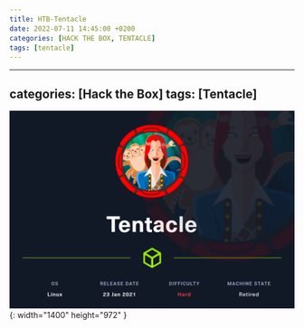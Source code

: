 ```yaml
---
title: HTB-Tentacle
date: 2022-07-11 14:45:00 +0200
categories: [HACK THE BOX, TENTACLE]
tags: [tentacle]  
---
```


---
categories: [Hack the Box]
tags: [Tentacle]
---

![Desktop View](/assets/img/HTB/Tentacle/Tentacle.png){: width="1400" height="972" }
